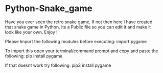 # Python-Snake_game
Have you ever seen the retro snake game, If not then here I have created that snake game in Python. Its a Public file so you can edit it and make it look like your own. Enjoy !

Please Import the following modules before executing:
import pygame

To import this open your terminal/command prompt and copy and paste the following:
pip install pygame

If that doesnt work try following:
pip3 install pygame
